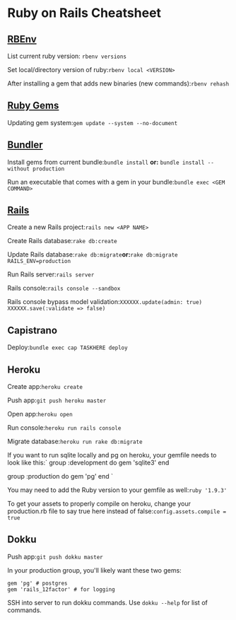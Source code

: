# Ruby on Rails Cheatsheet

## [RBEnv](https://github.com/sstephenson/rbenv/)

List current ruby version: `
rbenv versions
`

Set local/directory version of ruby:`
rbenv local <VERSION>
`

After installing a gem that adds new binaries (new commands):`
rbenv rehash
`

## [Ruby Gems](http://docs.rubygems.org/)

Updating gem system:`
gem update --system --no-document
`

## [Bundler](http://gembundler.com/)

Install gems from current bundle:`
bundle install
` **or:** `
bundle install --without production
`

Run an executable that comes with a gem in your bundle:`
bundle exec <GEM COMMAND>
`

## [Rails](http://guides.rubyonrails.org/)

Create a new Rails project:`
rails new <APP NAME>
`

Create Rails database:`
rake db:create
`

Update Rails database:`
rake db:migrate
`**or:**`
rake db:migrate RAILS_ENV=production
`

Run Rails server:`
rails server
`

Rails console:`
rails console --sandbox
`

Rails console bypass model validation:`
XXXXXX.update(admin: true)
XXXXXX.save(:validate => false)
`

## Capistrano

Deploy:`
bundle exec cap TASKHERE deploy
`

## Heroku

Create app:`
heroku create
`

Push app:`
git push heroku master
`

Open app:`
heroku open
`

Run console:`
heroku run rails console
`

Migrate database:`
heroku run rake db:migrate
`

If you want to run sqlite locally and pg on heroku, your gemfile needs to look like this:`
group :development do
   gem 'sqlite3'
end

group :production do
   gem 'pg'
end
`

You may need to add the Ruby version to your gemfile as well:`
ruby '1.9.3'
`

To get your assets to properly compile on heroku, change your production.rb file to say true here instead of false:`
config.assets.compile = true
`

## Dokku

Push app:`
git push dokku master
`

In your production group, you'll likely want these two gems:
```
gem 'pg' # postgres
gem 'rails_12factor' # for logging
```

SSH into server to run dokku commands. Use `dokku --help` for list of commands.
